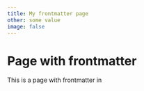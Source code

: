 ```yaml
---
title: My frontmatter page
other: some value
image: false
---
```

# Page with frontmatter

This is a page with frontmatter in
